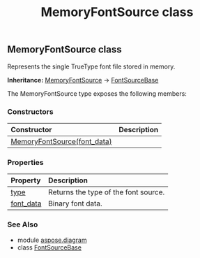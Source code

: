 ﻿---
title: MemoryFontSource class
second_title: Aspose.Diagram for Python via .NET API References
description: 
type: docs
weight: 1400
url: /python-net/aspose.diagram/memoryfontsource/
is_root: false
---

## MemoryFontSource class

Represents the single TrueType font file stored in memory.



**Inheritance:** [MemoryFontSource](/diagram/python-net/aspose.diagram/memoryfontsource) → 
[FontSourceBase](/diagram/python-net/aspose.diagram/fontsourcebase)



The MemoryFontSource type exposes the following members:

### Constructors
| Constructor | Description |
| :- | :- |
| [MemoryFontSource(font_data)](/diagram/python-net/aspose.diagram/memoryfontsource/__init__/#bytes) |  |


### Properties
| Property | Description |
| :- | :- |
| [type](/diagram/python-net/aspose.diagram/memoryfontsource/type) | Returns the type of the font source. |
| [font_data](/diagram/python-net/aspose.diagram/memoryfontsource/font_data) | Binary font data. |


### See Also

* module [aspose.diagram](../)
* class [FontSourceBase](/diagram/python-net/aspose.diagram/fontsourcebase)
